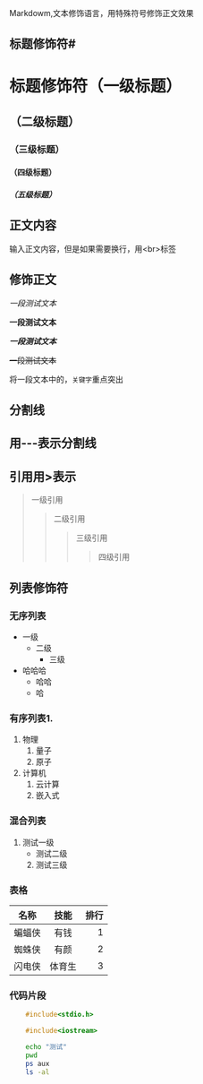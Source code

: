 Markdowm,文本修饰语言，用特殊符号修饰正文效果<dr>

## 标题修饰符\#

# 标题修饰符（一级标题）
## （二级标题）
### （三级标题）
#### （四级标题）
##### （五级标题）


## 正文内容

  输入正文内容，但是如果需要换行，用\<br\>标签

## 修饰正文

  *一段测试文本*

  **一段测试文本**

  ***一段测试文本***

  ~~一段测试文本~~

  将一段文本中的，`关键字`重点突出

## 分割线
 
  用\-\-\-表示分割线
---

## 引用用\>表示
> 一级引用
>> 二级引用
>>> 三级引用
>>>> 四级引用

## 列表修饰符
### 无序列表
* 一级
  * 二级
    * 三级
* 哈哈哈
  * 哈哈
  * 哈

### 有序列表1.
1. 物理
   1. 量子
   2. 原子
2. 计算机
   1. 云计算
   2. 嵌入式

### 混合列表
1. 测试一级
   * 测试二级
   2. 测试三级

### 表格
名称|技能|排行
--|:--:|--:
蝙蝠侠|有钱|1
蜘蛛侠|有颜|2
闪电侠|体育生|3

### 代码片段

```c
	#include<stdio.h>
```
```cpp
	#include<iostream>
```
```bash
	echo "测试"
	pwd
	ps aux
	ls -al
```
